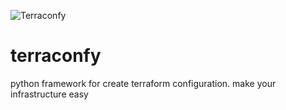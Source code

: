 ![Terraconfy](https://github.com/Vlad2030/terraconfy/assets/61238982/a4245c64-999c-42f2-8b56-1cd654e572db)

# terraconfy
python framework for create terraform configuration. make your infrastructure easy
